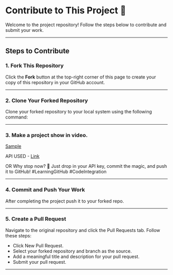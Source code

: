 # Contribute to This Project 🎉

Welcome to the project repository! Follow the steps below to contribute and submit your work.

---

## **Steps to Contribute**

### 1. Fork This Repository
Click the **Fork** button at the top-right corner of this page to create your copy of this repository in your GitHub account.

---

### 2. Clone Your Forked Repository
Clone your forked repository to your local system using the following command:

---

### 3. Make a project show in  video.

[Sample](https://github.com/user-attachments/assets/67e710dd-3823-40c8-885c-18edf3b30590)

API USED - [Link](https://rapidapi.com/shreekant74sk/api/quotes-api12)

OR Why stop now? 🌟 Just drop in your API key, commit the magic, and push it to GitHub! #LearningGitHub #CodeIntegration

---

### 4. Commit and Push Your Work
After completing the project push it to your forked repo.

---

### 5. Create a Pull Request
  Navigate to the original repository and click the Pull Requests tab. Follow these steps:

  - Click New Pull Request.
  - Select your forked repository and branch as the source.
  - Add a meaningful title and description for your pull request.
  - Submit your pull request.
---

